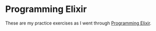 # Programming Elixir

These are my practice exercises as I went through [Programming Elixir](http://amzn.to/28XdwwH).
